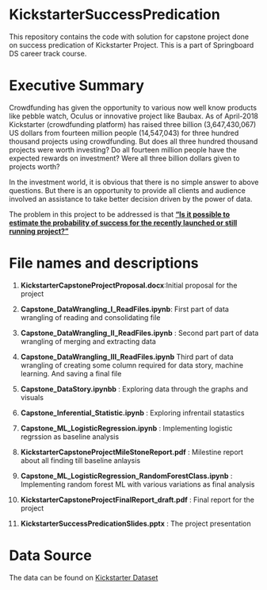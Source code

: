 # KickstarterSuccessPredication
This repository contains the code with solution for capstone project done on success predication of Kickstarter Project. This is a part of Springboard DS career track course.

Executive Summary
==================
Crowdfunding has given the opportunity to various now well know products like pebble watch, Oculus or innovative project like Baubax. As of April-2018 Kickstarter (crowdfunding platform) has raised three billion (3,647,430,067) US dollars from fourteen million people (14,547,043) for three hundred thousand projects using crowdfunding. 
But does all three hundred thousand projects were worth investing?
Do all fourteen million people have the expected rewards on investment? Were all three billion dollars given to projects worth?

In the investment world, it is obvious that there is no simple answer to above questions. But there is an opportunity to provide all clients and audience involved an assistance to take better decision driven by the power of data.   

The problem in this project to be addressed is that <u>**“Is it possible to estimate the probability of success for the recently launched or still running project?”**</u> 


File names and descriptions
===========================
1. **KickstarterCapstoneProjectProposal.docx**:Initial proposal for the project

2. **Capstone_DataWrangling_I_ReadFiles.ipynb**: First part of data wrangling of reading and consolidating file

3. **Capstone_DataWrangling_II_ReadFiles.ipynb** : Second part part of data wrangling of merging and extracting data 

4. **Capstone_DataWrangling_III_ReadFiles.ipynb** Third part of data wrangling of creating some column required for data story, machine learning. And saving a final file

5. **Capstone_DataStory.ipynbb** : Exploring data through the graphs and visuals

6. **Capstone_Inferential_Statistic.ipynb** : Exploring infrentail statastics 

7. **Capstone_ML_LogisticRegression.ipynb** : Implementing logistic regrssion as baseline analysis

8. **KickstarterCapstoneProjectMileStoneReport.pdf** : Milestine report about all finding till baseline anlaysis

9. **Capstone_ML_LogisticRegression_RandomForestClass.ipynb** : Implementing random forest ML with various variations as final analysis

10. **KickstarterCapstoneProjectFinalReport_draft.pdf** : Final report for the project

11. **KickstarterSuccessPredicationSlides.pptx** : The project presentation



Data Source
===========================

The data can be found on [Kickstarter Dataset](https://webrobots.io/kickstarter-datasets)
